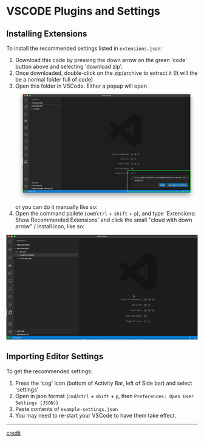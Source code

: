 # VSCODE Plugins and Settings

## Installing Extensions

To install the recommended settings listed in `extensions.json`:
1. Download this code by pressing the down arrow on the green 'code' button above and selecting 'download zip'.
2. Once downloaded, double-click on the zip/archive to extract it (It will the be a normal folder full of code)
3. Open this folder in VSCode. Either a popup will open
  ![Install popup for recommended extensions](/images/install-popup.png)
  or you can do it manually like so:
4. Open the command pallete (`cmd`/`ctrl` + `shift` + `p`), and type 'Extensions: Show Recommended Extensions' and click the small "cloud with down arrow" / install icon, like so:
<!-- ![Search in command pallette](/images/search-in-pallette.png) -->

  ![Screenshot of a the install procedure for recommended extensions](/images/manual-rec-ext-install.gif)

## Importing Editor Settings

To get the recommended settings:

1. Press the 'cog' icon (bottom of Activity Bar, left of Side bar) and select 'settings'
2. Open in json format (`cmd`/`ctrl` + `shift` + `p`, then `Preferences: Open User Settings (JSON)`)
3. Paste contents of `example-settings.json`
4. You may need to re-start your VSCode to have them take effect.


---
[credit](https://dev.to/askrishnapravin/recommend-vs-code-extensions-to-your-future-teammates-4gkb)
